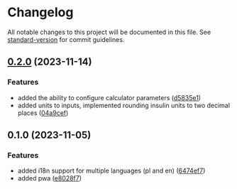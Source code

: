 # Changelog

All notable changes to this project will be documented in this file. See [standard-version](https://github.com/conventional-changelog/standard-version) for commit guidelines.

## [0.2.0](https://github.com/tatarysh/gluco-linker/compare/v0.1.0...v0.2.0) (2023-11-14)


### Features

* added the ability to configure calculator parameters ([d5835e1](https://github.com/tatarysh/gluco-linker/commit/d5835e1974658aed4065f508e2844fa5b499ee62))
* added units to inputs, implemented rounding insulin units to two decimal places ([04a9cef](https://github.com/tatarysh/gluco-linker/commit/04a9cef76d746ed7ca3bbe8c3336c4e1c6a457cf))

## 0.1.0 (2023-11-05)


### Features

* added i18n support for multiple languages (pl and en) ([6474ef7](https://github.com/tatarysh/gluco-linker/commit/6474ef7fae28afd50f8b98805aff02e9fdfd62ba))
* added pwa ([e8028f7](https://github.com/tatarysh/gluco-linker/commit/e8028f7b0ce0c20d279569032fb2b4610ffa502e))
